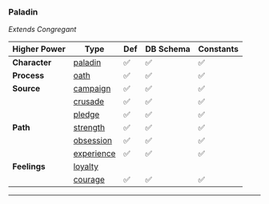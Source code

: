 ### Paladin
*Extends Congregant*

|Higher Power     |Type     | Def     |DB Schema     |Constants     |
|---|---|---|---|---|
|**Character**|[paladin](../../api/schema/characters/paladin)|:white_check_mark:|:white_check_mark:|:white_check_mark:|
|**Process**|[oath](../../api/schema/processes/oath)|:white_check_mark:|:white_check_mark:|:white_check_mark:|
|**Source**|[campaign](../../api/schema/sources/campaign)|:white_check_mark:|:white_check_mark:|:white_check_mark:|
||[crusade](../../api/schema/sources/crusade)|:white_check_mark:|:white_check_mark:|:white_check_mark:|
||[pledge](../../api/schema/sources/pledge)|:white_check_mark:|:white_check_mark:|:white_check_mark:|
|**Path**|[strength](../../api/schema/paths/strength)|:white_check_mark:|:white_check_mark:|:white_check_mark:|
||[obsession](../../api/schema/paths/obsession)|:white_check_mark:|:white_check_mark:|:white_check_mark:|
||[experience](../../api/schema/paths/experience)|:white_check_mark:|:white_check_mark:|:white_check_mark:|
|**Feelings**|[loyalty](../../api/schema/feelings/)||||
||[courage](../../api/schema/feelings/courage)|:white_check_mark:|:white_check_mark:|:white_check_mark:|

***